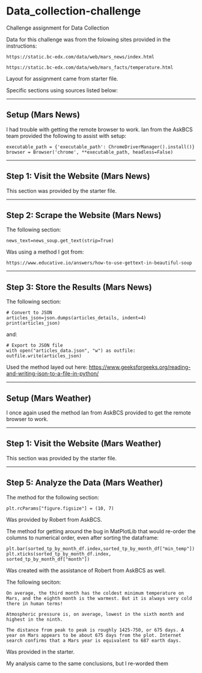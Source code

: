 # Data_collection-challenge
Challenge assignment for Data Collection

Data for this challenge was from the folowing sites provided in the instructions:

    https://static.bc-edx.com/data/web/mars_news/index.html

    https://static.bc-edx.com/data/web/mars_facts/temperature.html

Layout for assignment came from starter file.

Specific sections using sources listed below:

--------------------------------------------------
Setup (Mars News)
--------------------------------------------------

I had trouble with getting the remote browser to work. Ian from the AskBCS team provided the following to assist with setup:

    executable_path = {'executable_path': ChromeDriverManager().install()}
    browser = Browser('chrome', **executable_path, headless=False)

--------------------------------------------------
Step 1: Visit the Website (Mars News)
--------------------------------------------------
This section was provided by the starter file.

--------------------------------------------------
Step 2: Scrape the Website (Mars News)
--------------------------------------------------

The following section:

    news_text=news_soup.get_text(strip=True)

Was using a method I got from:

    https://www.educative.io/answers/how-to-use-gettext-in-beautiful-soup

--------------------------------------------------
Step 3: Store the Results (Mars News)
--------------------------------------------------

The following section:

    # Convert to JSON
    articles_json=json.dumps(articles_details, indent=4)
    print(articles_json)

and:

    # Export to JSON file
    with open("articles_data.json", "w") as outfile:
    outfile.write(articles_json)

Used the method layed out here:
https://www.geeksforgeeks.org/reading-and-writing-json-to-a-file-in-python/


--------------------------------------------------
Setup (Mars Weather)
--------------------------------------------------

I once again used the method Ian from AskBCS provided to get the remote browser to work.

--------------------------------------------------
Step 1: Visit the Website (Mars Weather)
--------------------------------------------------

This section was provided by the starter file.

--------------------------------------------------
Step 5: Analyze the Data (Mars Weather)
--------------------------------------------------
The method for the following section:

    plt.rcParams["figure.figsize"] = (10, 7)

Was provided by Robert from AskBCS.

The method for getting around the bug in MatPlotLib that would re-order the columns to numerical order, even after sorting the dataframe:

    plt.bar(sorted_tp_by_month_df.index,sorted_tp_by_month_df["min_temp"])
    plt.xticks(sorted_tp_by_month_df.index, sorted_tp_by_month_df["month"])

Was created with the assistance of Robert from AskBCS as well.

The following seciton:

    On average, the third month has the coldest minimum temperature on Mars, and the eighth month is the warmest. But it is always very cold there in human terms!

    Atmospheric pressure is, on average, lowest in the sixth month and highest in the ninth.

    The distance from peak to peak is roughly 1425-750, or 675 days. A year on Mars appears to be about 675 days from the plot. Internet search confirms that a Mars year is equivalent to 687 earth days.

Was provided in the starter. 

My analysis came to the same conclusions, but I re-worded them